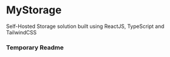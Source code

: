 # MyStorage

Self-Hosted Storage solution built using ReactJS, TypeScript and TailwindCSS

### Temporary Readme
